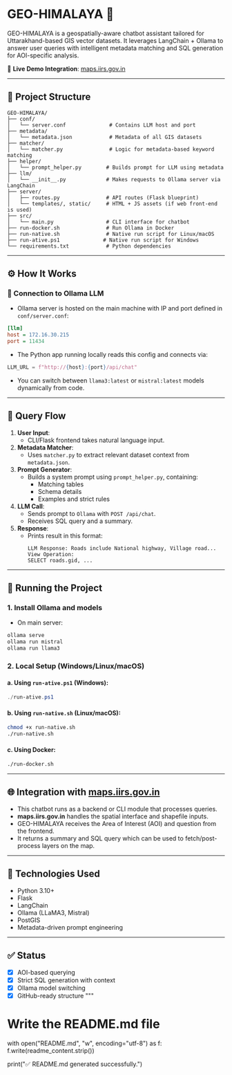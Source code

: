 # GEO-HIMALAYA 🌄

GEO-HIMALAYA is a geospatially-aware chatbot assistant tailored for Uttarakhand-based GIS vector datasets. It leverages LangChain + Ollama to answer user queries with intelligent metadata matching and SQL generation for AOI-specific analysis.

🚀 **Live Demo Integration**: [maps.iirs.gov.in](https://maps.iirs.gov.in)

---

## 📁 Project Structure

```
GEO-HIMALAYA/
├── conf/
│   └── server.conf              # Contains LLM host and port
├── metadata/
│   └── metadata.json            # Metadata of all GIS datasets
├── matcher/
│   └── matcher.py               # Logic for metadata-based keyword matching
├── helper/
│   └── prompt_helper.py        # Builds prompt for LLM using metadata
├── llm/
│   └── __init__.py             # Makes requests to Ollama server via LangChain
├── server/
│   ├── routes.py               # API routes (Flask blueprint)
│   └── templates/, static/     # HTML + JS assets (if web front-end is used)
├── src/
│   └── main.py                 # CLI interface for chatbot
├── run-docker.sh               # Run Ollama in Docker
├── run-native.sh               # Native run script for Linux/macOS
├── run-ative.ps1              # Native run script for Windows
└── requirements.txt            # Python dependencies
```

---

## ⚙️ How It Works

### 🔗 Connection to Ollama LLM

- Ollama server is hosted on the main machine with IP and port defined in `conf/server.conf`:

```ini
[llm]
host = 172.16.30.215
port = 11434
```

- The Python app running locally reads this config and connects via:

```python
LLM_URL = f"http://{host}:{port}/api/chat"
```

- You can switch between `llama3:latest` or `mistral:latest` models dynamically from code.

---

## 🧬 Query Flow

1. **User Input**:
   - CLI/Flask frontend takes natural language input.
2. **Metadata Matcher**:
   - Uses `matcher.py` to extract relevant dataset context from `metadata.json`.
3. **Prompt Generator**:
   - Builds a system prompt using `prompt_helper.py`, containing:
     - Matching tables
     - Schema details
     - Examples and strict rules
4. **LLM Call**:
   - Sends prompt to `Ollama` with `POST /api/chat`.
   - Receives SQL query and a summary.
5. **Response**:
   - Prints result in this format:
     ```
     LLM Response: Roads include National highway, Village road...
     View Operation:
     SELECT roads.gid, ...
     ```

---

## 🧪 Running the Project

### 1. Install Ollama and models

- On main server:
```bash
ollama serve
ollama run mistral
ollama run llama3
```

### 2. Local Setup (Windows/Linux/macOS)

#### a. Using `run-ative.ps1` (Windows):

```powershell
./run-ative.ps1
```

#### b. Using `run-native.sh` (Linux/macOS):

```bash
chmod +x run-native.sh
./run-native.sh
```

#### c. Using Docker:

```bash
./run-docker.sh
```

---

## 🌐 Integration with [maps.iirs.gov.in](https://maps.iirs.gov.in)

- This chatbot runs as a backend or CLI module that processes queries.
- **maps.iirs.gov.in** handles the spatial interface and shapefile inputs.
- GEO-HIMALAYA receives the Area of Interest (AOI) and question from the frontend.
- It returns a summary and SQL query which can be used to fetch/post-process layers on the map.

---

## 🧠 Technologies Used

- Python 3.10+
- Flask
- LangChain
- Ollama (LLaMA3, Mistral)
- PostGIS
- Metadata-driven prompt engineering

---

## ✅ Status

- [x] AOI-based querying
- [x] Strict SQL generation with context
- [x] Ollama model switching
- [x] GitHub-ready structure
"""

# Write the README.md file
with open("README.md", "w", encoding="utf-8") as f:
    f.write(readme_content.strip())

print("✅ README.md generated successfully.")
